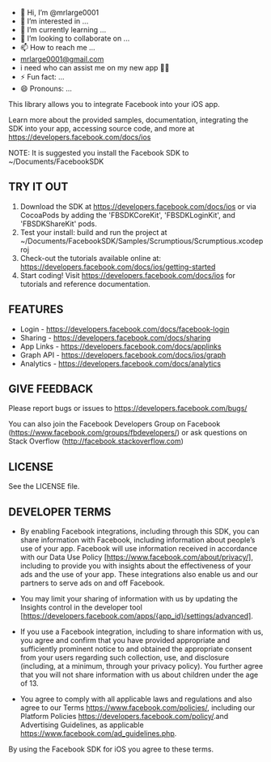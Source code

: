 - 👋 Hi, I’m @mrlarge0001
- 👀 I’m interested in ...
- 🌱 I’m currently learning ...
- 💞️ I’m looking to collaborate on ...
- 📫 How to reach me ...
- mrlarge0001@gmail.com
- i need who can assist me on my new app 🙏🏻
- ⚡ Fun fact: ...
- 😄 Pronouns: ...
<!---
mrlarge0001/mrlarge0001 is a ✨ special ✨ repository because its `README.md` (this file) appears on your GitHub profile.
You can click the Preview link to take a look at your changes.
--->
This library allows you to integrate Facebook into your iOS app.

Learn more about the provided samples, documentation, integrating the SDK into your app, accessing source code, and more at https://developers.facebook.com/docs/ios

NOTE: It is suggested you install the Facebook SDK to ~/Documents/FacebookSDK

TRY IT OUT
----------
1. Download the SDK at https://developers.facebook.com/docs/ios or via CocoaPods by adding the 'FBSDKCoreKit', 'FBSDKLoginKit', and 'FBSDKShareKit' pods.
2. Test your install: build and run the project at ~/Documents/FacebookSDK/Samples/Scrumptious/Scrumptious.xcodeproj
3. Check-out the tutorials available online at: https://developers.facebook.com/docs/ios/getting-started
4. Start coding! Visit https://developers.facebook.com/docs/ios for tutorials and reference documentation.

FEATURES
--------
* Login - https://developers.facebook.com/docs/facebook-login
* Sharing - https://developers.facebook.com/docs/sharing
* App Links - https://developers.facebook.com/docs/applinks
* Graph API - https://developers.facebook.com/docs/ios/graph
* Analytics - https://developers.facebook.com/docs/analytics

GIVE FEEDBACK
-------------
Please report bugs or issues to https://developers.facebook.com/bugs/

You can also join the Facebook Developers Group on Facebook (https://www.facebook.com/groups/fbdevelopers/) or ask questions on Stack Overflow (http://facebook.stackoverflow.com)

LICENSE
-------
See the LICENSE file.

DEVELOPER TERMS
---------------

- By enabling Facebook integrations, including through this SDK, you can share information with Facebook, including information about people’s use of your app. Facebook will use information received in accordance with our Data Use Policy [https://www.facebook.com/about/privacy/], including to provide you with insights about the effectiveness of your ads and the use of your app.  These integrations also enable us and our partners to serve ads on and off Facebook.

- You may limit your sharing of information with us by updating the Insights control in the developer tool [https://developers.facebook.com/apps/{app_id}/settings/advanced].

- If you use a Facebook integration, including to share information with us, you agree and confirm that you have provided appropriate and sufficiently prominent notice to and obtained the appropriate consent from your users regarding such collection, use, and disclosure (including, at a minimum, through your privacy policy). You further agree that you will not share information with us about children under the age of 13.

- You agree to comply with all applicable laws and regulations and also agree to our Terms <https://www.facebook.com/policies/>, including our Platform Policies <https://developers.facebook.com/policy/>.and Advertising Guidelines, as applicable <https://www.facebook.com/ad_guidelines.php>.

By using the Facebook SDK for iOS you agree to these terms.

